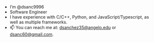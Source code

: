 - I’m @dsanc9996
- Software Engineer
- I have experience with C/C++, Python, and JavaScript/Typescript, as well as multiple frameworks.
- 📫 You can reach me at: dsanchez35@angelo.edu or dsanc60@gmail.com.

<!---
dsanc9996/dsanc9996 is a ✨ special ✨ repository because its `README.md` (this file) appears on your GitHub profile.
You can click the Preview link to take a look at your changes.
--->
